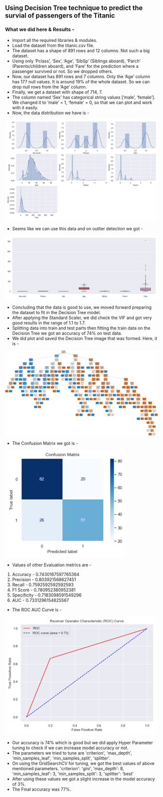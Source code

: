 ## Using Decision Tree technique to predict the survial of passengers of the Titanic

### What we did here & Results -
* Import all the required libraries & modules.
* Load the dataset from the titanic.csv file.
* The dataset has a shape of 891 rows and 12 columns. Not such a big dataset.
* Using only ‘Pclass’, ‘Sex’, ‘Age’, ‘SibSp’ (Siblings aboard), ‘Parch’ (Parents/children aboard), and ‘Fare’ for the prediction where a passenger survived or not. So we dropped others.
* Now, our dataset has 891 rows and 7 columns. Only the ‘Age’ column has 177 null values. It is around 19% of the whole dataset. So we can drop null rows from the ‘Age’ column.
* Finally, we get a dataset with shape of 714, 7.
* The column named ‘Sex’ has categorical string values [‘male’, ‘female’]. We changed it to ‘male’ = 1, ‘female’ = 0, so that we can plot and work with it easily.
* Now, the data distribution we have is -

![img1](/img/dt1.PNG)

* Seems like we can use this data and on outlier detection we got -

![img2](/img/dt2.PNG)

* Concluding that the data is good to use, we moved forward preparing the dataset to fit in the Decision Tree model.
* After applying the Standard Scaler, we did check the VIF and got very good results in the range of 1.1 to 1.7.
* Splitting data into train and test parts then fitting the train data on the Decision Tree we got an accuracy of 74% on test data.
* We did plot and saved the Decision Tree image that was formed. Here, it is -

![img](/DT_Titanic.png)

* The Confusion Matrix we got is -

![img3](/img/dt3.PNG)

* Values of other Evaluation metrics are -
 1. Accuracy - 0.7430167597765364
 2. Precision - 0.803921568627451
 3. Recall - 0.7592592592592593
 4. F1 Score - 0.780952380952381
 5. Specificity - 0.7183098591549296
 6. AUC - 0.7331296154825567
* The ROC AUC Curve is -

![img4](/img/dt4.PNG)

* Our accuracy is 74% which is good but we did apply Hyper Parameter tuning to check if we can increase model accuracy or not.
* The parameters we tried to tune are 'criterion', 'max_depth', 'min_samples_leaf', 'min_samples_split', 'splitter'.
* On using the GridSearchCV for tuning, we got the best values of above mentioned parameters.
'criterion': 'gini', 'max_depth': 8, 'min_samples_leaf': 3, 'min_samples_split': 3,
'splitter': 'best'
* After using these values we got a slight increase in the model accuracy of 3%.
* The Final accuracy was 77%.
